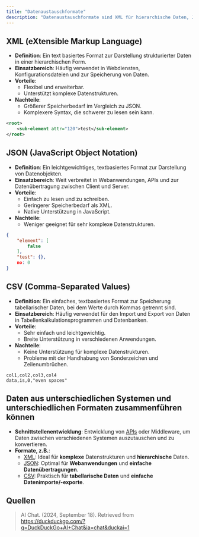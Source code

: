 ```yaml
---
title: "Datenaustauschformate"
description: "Datenaustauschformate sind XML für hierarchische Daten, JSON für Webanwendungen und CSV für tabellarische Daten. XML ist flexibel aber speicherintensiv, JSON leichtgewichtig, CSV einfach aber ohne komplexe Strukturen. Sie ermöglichen Datenintegration zwischen Systemen."
---
```


## XML (eXtensible Markup Language)
- **Definition**: Ein text basiertes Format zur Darstellung strukturierter Daten in einer hierarchischen Form.
- **Einsatzbereich**: Häufig verwendet in Webdiensten, Konfigurationsdateien und zur Speicherung von Daten.
- **Vorteile**:
	- Flexibel und erweiterbar.
	- Unterstützt komplexe Datenstrukturen.
- **Nachteile**:
	- Größerer Speicherbedarf im Vergleich zu JSON.
	- Komplexere Syntax, die schwerer zu lesen sein kann.

```xml
<root>
	<sub-element attr="120">test</sub-element>
</root>
```

## JSON (JavaScript Object Notation)
- **Definition**: Ein leichtgewichtiges, textbasiertes Format zur Darstellung von Datenobjekten.
- **Einsatzbereich**: Weit verbreitet in Webanwendungen, APIs und zur Datenübertragung zwischen Client und Server.
- **Vorteile**:
	- Einfach zu lesen und zu schreiben.
	- Geringerer Speicherbedarf als XML.
	- Native Unterstützung in JavaScript.
- **Nachteile**:
	- Weniger geeignet für sehr komplexe Datenstrukturen.

```json
{
	"element": [
		false
	],
	"test": {},
	no: 0
}
```

## CSV (Comma-Separated Values)
- **Definition**: Ein einfaches, textbasiertes Format zur Speicherung tabellarischer Daten, bei dem Werte durch Kommas getrennt sind.
- **Einsatzbereich**: Häufig verwendet für den Import und Export von Daten in Tabellenkalkulationsprogrammen und Datenbanken.
- **Vorteile**:
	- Sehr einfach und leichtgewichtig.
	- Breite Unterstützung in verschiedenen Anwendungen.
- **Nachteile**:
	- Keine Unterstützung für komplexe Datenstrukturen.
	- Probleme mit der Handhabung von Sonderzeichen und Zeilenumbrüchen.

```csv
col1,col2,col3,col4
data,is,0,"even spaces"
```
## Daten aus unterschiedlichen Systemen und unterschiedlichen Formaten zusammenführen können
- **Schnittstellenentwicklung**: Entwicklung von [APIs](/lerninhalte/api-schnittstellen) oder Middleware, um Daten zwischen verschiedenen Systemen auszutauschen und zu konvertieren.
- **Formate, z.B.**:
	- [XML](lerninhalte/datenaustauschformate/): Ideal für **komplexe** Datenstrukturen und **hierarchische** Daten.
	- [JSON](lerninhalte/datenaustauschformate/): Optimal für **Webanwendungen** und **einfache Datenübertragungen**.
	- [CSV](lerninhalte/datenaustauschformate/): Praktisch für **tabellarische Daten** und **einfache Datenimporte/-exporte**.

## Quellen

> AI Chat. (2024, September 18). Retrieved from https://duckduckgo.com/?q=DuckDuckGo+AI+Chat&ia=chat&duckai=1